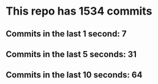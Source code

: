# This repo has 1534 commits

## Commits in the last 1 second: 7
## Commits in the last 5 seconds: 31
## Commits in the last 10 seconds: 64
